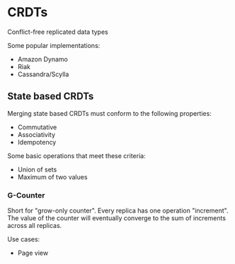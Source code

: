 ﻿# CRDTs
Conflict-free replicated data types

Some popular implementations:
- Amazon Dynamo
- Riak
- Cassandra/Scylla

## State based CRDTs
Merging state based CRDTs must conform to the following properties:
- Commutative
- Associativity
- Idempotency

Some basic operations that meet these criteria:
- Union of sets
- Maximum of two values

### G-Counter
Short for "grow-only counter". Every replica has one operation "increment". The value of the counter will eventually converge
to the sum of increments across all replicas.

Use cases:
- Page view